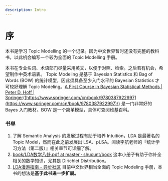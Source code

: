 ```yaml
---
description: Intro
---
```


# 序

本书是学习 Topic Modelling 的一个记录。因为中文世界暂时还没有完整的教科书，以此机会编写一个较为全面的 Topic Modelling 手册。 

本书在专业名词、术语部门尽量采用英文，以便于对照、检索。之后若有机会，希望制作中英术语表。 Topic Modeling 是基于 Bayesian Statistics 和 Bag of Words \(BOW\) 的统计模型，因此须具备至少入门水平的 Bayesian Statistics 才可较好理解 Topic Modeling。[A First Course in Bayesian Statistical Methods \| Peter D. Hoff \| Springer](./)\([https://www.springer.com/cn/book/9780387922997](https://www.springer.com/cn/book/9780387922997)\) 是一门非常好的 Bayes 入门教材。BOW 是一个简单模型，具体可查阅维基百科。

### 书单

1. 了解 Semantic Analysis 的发展过程有助于培养 Intuition，LDA 是最著名的 Topic Model，然而在此之前发展出 LSA、pLSA。阅读李航老师的『统计学习方法（第二版）』相关章节可详细了解。
2. [book/LDA数学八卦.pdf at master · shucunt/book](https://github.com/shucunt/book/blob/master/LDA%E6%95%B0%E5%AD%A6%E5%85%AB%E5%8D%A6.pdf) 这本小册子有助于你补全相关的数学知识，尤其是 Dirichlet Distribution。
3. [LDA漫游指南 - 异步社区](https://www.epubit.com/book/detail/23066) 目前中文世界相当全面的 Topic Modeling 手册，本书的想法是**基于此书进一步扩展。**

